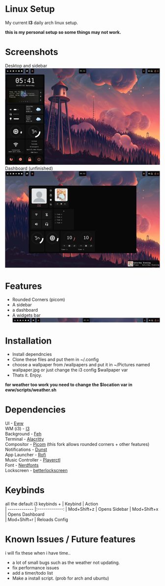 # Linux Setup 
My current **I3** daily arch linux setup.

**this is my personal setup so some things may not work.**

# Screenshots
Desktop and sidebar <br>
![screenshot1](https://github.com/Gwyd0/Linuxsetup/blob/main/screenshots/screenshot1.png?raw=true) <br>
Dashboard (unfinished)
![screenshot2](https://github.com/Gwyd0/Linuxsetup/blob/main/screenshots/screenshot5.png?raw=true) <br>
# Features
* Rounded Corners (picom)
* A sidebar
* a dashboard
* A widgets bar 
![screenshot3](https://github.com/Gwyd0/Linuxsetup/blob/main/screenshots/screenshot4.png?raw=true) <br>

# Installation
* Install dependncies
* Clone these files and put them in ~/.config
* choose a wallpaper from /wallpapers and put it in ~/Pictures named wallpaper.jpg or just change the i3 config $wallpaper var
* Thats it. Enjoy.

**for weather too work you need to change the $location var in eww/scripts/weather.sh**

# Dependencies
UI - [Eww](https://github.com/elkowar/eww) <br />
WM (i3) - [I3](https://wiki.archlinux.org/title/I3) <br />
Background - [Feh](https://wiki.archlinux.org/title/Feh) <br />
Terminal - [Alacritty](https://wiki.archlinux.org/title/Alacritty) <br />
Compositor - [Picom](https://aur.archlinux.org/packages/picom-rounded-corners) (this fork allows rounded corners + other features)<br />
Notifications - [Dunst](https://wiki.archlinux.org/title/Dunst) <br />
App Launcher - [Rofi](https://github.com/davatorium/rofi) <br />
Music Controller - [Playerctl](https://archlinux.org/packages/community/x86_64/playerctl/) <br />
Font - [Nerdfonts](https://www.nerdfonts.com/) <br />
Lockscreen - [betterlockscreen](https://github.com/betterlockscreen/betterlockscreen) <br />

# Keybinds
all the default i3 keybinds + 
| Keybind       | Action        
| ------------- |:-------------:
| Mod+Shift+z   | Opens Sidebar 
| Mod+Shift+x   | Opens Dashboard      
| Mod+Shift+r   | Reloads Config

# Known Issues / Future features
i will fix these when i have time..
* a lot of small bugs such as the weather not updating.
* fix performance issues
* add a timer/todo list
* Make a install script. (prob for arch and ubuntu)
